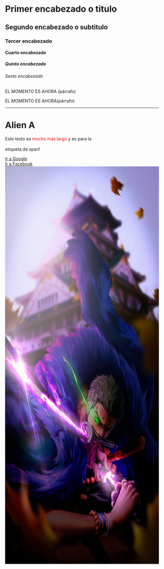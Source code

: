 <!DOCTYPE html>
<html>
<head>
    <title>mi primera web</title>
<head>
<body>
    <h1>Primer encabezado o titulo</h1>
    <h2>Segundo encabezado o subtitulo</h2>
    <h3>Tercer encabezado</h3>
    <h4>Cuarto encabezado</h4>
    <h5>Quinto encabezado</h5>
    <h6>Sexto encabezado</h6>
    <p>EL MOMENTO ES AHORA (párrafo)</p>
    <p>EL MOMENTO ES AHORA(párrafo)</p>
    <hr>
    <h1>Alien A</h1>
    <p>
    Este texto es<span style="color: red"> mucho mas largo</span> y es para la<br><br> etiqueta de span!
    </p>
    <!--Este texto es un COMENTARIO y nova aparecer en el explorador-->
    <a href="https://www.google.com.pe">Ir a Google</a><br>
    <a target="_blank" href="https://www.facebook.com">Ir a Facebook</a>
    <img src="img/zoro.jpg" alt="zoro roronoa" height="1300">
</body>
</html>